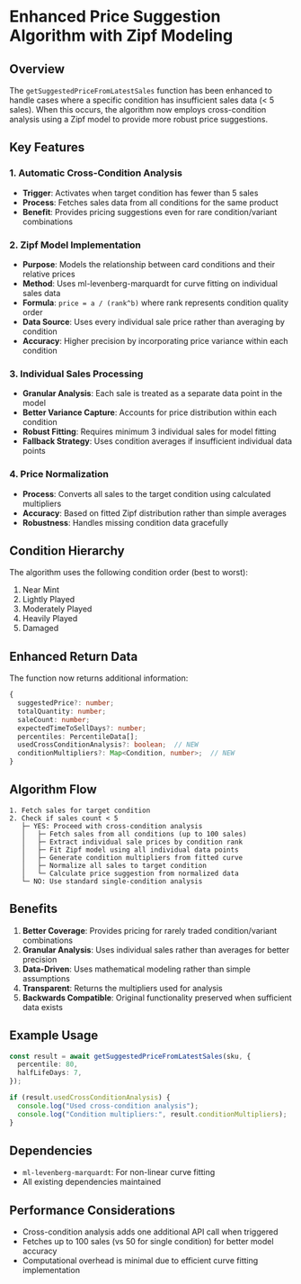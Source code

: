 # Enhanced Price Suggestion Algorithm with Zipf Modeling

## Overview

The `getSuggestedPriceFromLatestSales` function has been enhanced to handle cases where a specific condition has insufficient sales data (< 5 sales). When this occurs, the algorithm now employs cross-condition analysis using a Zipf model to provide more robust price suggestions.

## Key Features

### 1. Automatic Cross-Condition Analysis

- **Trigger**: Activates when target condition has fewer than 5 sales
- **Process**: Fetches sales data from all conditions for the same product
- **Benefit**: Provides pricing suggestions even for rare condition/variant combinations

### 2. Zipf Model Implementation

- **Purpose**: Models the relationship between card conditions and their relative prices
- **Method**: Uses ml-levenberg-marquardt for curve fitting on individual sales data
- **Formula**: `price = a / (rank^b)` where rank represents condition quality order
- **Data Source**: Uses every individual sale price rather than averaging by condition
- **Accuracy**: Higher precision by incorporating price variance within each condition

### 3. Individual Sales Processing

- **Granular Analysis**: Each sale is treated as a separate data point in the model
- **Better Variance Capture**: Accounts for price distribution within each condition
- **Robust Fitting**: Requires minimum 3 individual sales for model fitting
- **Fallback Strategy**: Uses condition averages if insufficient individual data points

### 4. Price Normalization

- **Process**: Converts all sales to the target condition using calculated multipliers
- **Accuracy**: Based on fitted Zipf distribution rather than simple averages
- **Robustness**: Handles missing condition data gracefully

## Condition Hierarchy

The algorithm uses the following condition order (best to worst):

1. Near Mint
2. Lightly Played
3. Moderately Played
4. Heavily Played
5. Damaged

## Enhanced Return Data

The function now returns additional information:

```typescript
{
  suggestedPrice?: number;
  totalQuantity: number;
  saleCount: number;
  expectedTimeToSellDays?: number;
  percentiles: PercentileData[];
  usedCrossConditionAnalysis?: boolean;  // NEW
  conditionMultipliers?: Map<Condition, number>;  // NEW
}
```

## Algorithm Flow

```
1. Fetch sales for target condition
2. Check if sales count < 5
   ├─ YES: Proceed with cross-condition analysis
   │   ├─ Fetch sales from all conditions (up to 100 sales)
   │   ├─ Extract individual sale prices by condition rank
   │   ├─ Fit Zipf model using all individual data points
   │   ├─ Generate condition multipliers from fitted curve
   │   ├─ Normalize all sales to target condition
   │   └─ Calculate price suggestion from normalized data
   └─ NO: Use standard single-condition analysis
```

## Benefits

1. **Better Coverage**: Provides pricing for rarely traded condition/variant combinations
2. **Granular Analysis**: Uses individual sales rather than averages for better precision
3. **Data-Driven**: Uses mathematical modeling rather than simple assumptions
4. **Transparent**: Returns the multipliers used for analysis
5. **Backwards Compatible**: Original functionality preserved when sufficient data exists

## Example Usage

```typescript
const result = await getSuggestedPriceFromLatestSales(sku, {
  percentile: 80,
  halfLifeDays: 7,
});

if (result.usedCrossConditionAnalysis) {
  console.log("Used cross-condition analysis");
  console.log("Condition multipliers:", result.conditionMultipliers);
}
```

## Dependencies

- `ml-levenberg-marquardt`: For non-linear curve fitting
- All existing dependencies maintained

## Performance Considerations

- Cross-condition analysis adds one additional API call when triggered
- Fetches up to 100 sales (vs 50 for single condition) for better model accuracy
- Computational overhead is minimal due to efficient curve fitting implementation
